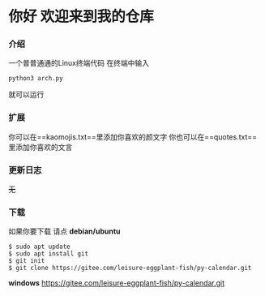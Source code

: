 # 你好 欢迎来到我的仓库
### 介绍
一个普普通通的Linux终端代码
在终端中输入
```
python3 arch.py
```
就可以运行
### 扩展
你可以在==kaomojis.txt==里添加你喜欢的颜文字
你也可以在==quotes.txt==里添加你喜欢的文言

### 更新日志
~~无~~
### 下载
如果你要下载 请点
**debian/ubuntu**
```Git
$ sudo apt update
$ sudo apt install git
$ git init
$ git clone https://gitee.com/leisure-eggplant-fish/py-calendar.git
```

**windows**
https://gitee.com/leisure-eggplant-fish/py-calendar.git
